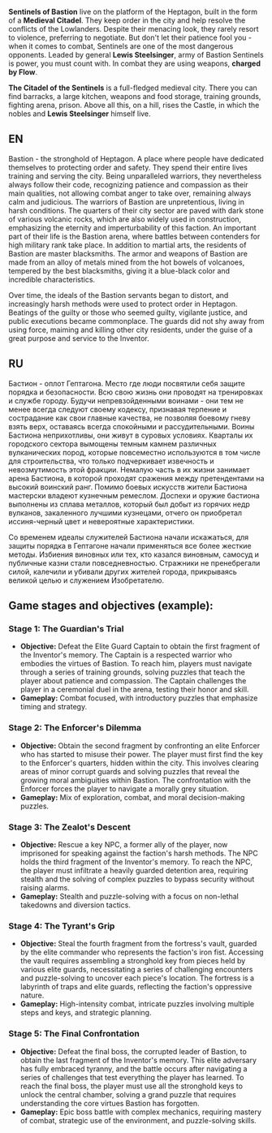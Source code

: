 **Sentinels of Bastion** live on the platform of the Heptagon, built in the form of a **Medieval Citadel**. They keep order in the city and help resolve the conflicts of the Lowlanders. Despite their menacing look, they rarely resort to violence, preferring to negotiate. But don't let their patience fool you - when it comes to combat, Sentinels are one of the most dangerous opponents. Leaded by general **Lewis Steelsinger**, army of Bastion Sentinels is power, you must count with. In combat they are using weapons, **charged by Flow**. 

**The Citadel of the Sentinels** is a full-fledged medieval city. There you can find barracks, a large kitchen, weapons and food storage, training grounds, fighting arena, prison. Above all this, on a hill, rises the Castle, in which the nobles and **Lewis Steelsinger** himself live.

## EN
Bastion - the stronghold of Heptagon. A place where people have dedicated themselves to protecting order and safety. They spend their entire lives training and serving the city. Being unparalleled warriors, they nevertheless always follow their code, recognizing patience and compassion as their main qualities, not allowing combat anger to take over, remaining always calm and judicious. The warriors of Bastion are unpretentious, living in harsh conditions. The quarters of their city sector are paved with dark stone of various volcanic rocks, which are also widely used in construction, emphasizing the eternity and imperturbability of this faction. An important part of their life is the Bastion arena, where battles between contenders for high military rank take place. In addition to martial arts, the residents of Bastion are master blacksmiths. The armor and weapons of Bastion are made from an alloy of metals mined from the hot bowels of volcanoes, tempered by the best blacksmiths, giving it a blue-black color and incredible characteristics.

Over time, the ideals of the Bastion servants began to distort, and increasingly harsh methods were used to protect order in Heptagon. Beatings of the guilty or those who seemed guilty, vigilante justice, and public executions became commonplace. The guards did not shy away from using force, maiming and killing other city residents, under the guise of a great purpose and service to the Inventor.

## RU
Бастион - оплот Гептагона. Место где люди посвятили себя защите порядка и безопасности. Всю свою жизнь они проводят на тренировках и службе городу. Будучи непревзойденными воинами - они тем не менее всегда следуют своему кодексу, признавая терпение и сострадание как свои главные качества, не позволяя боевому гневу взять верх, оставаясь всегда спокойными и рассудительными. Воины Бастиона неприхотливы, они живут в суровых условиях. Кварталы их городского сектора вымощены темным камнем различных вулканических пород, которые повсеместно используются в том числе для строительства, что только подчеркивает извечность и невозмутимость этой фракции. Немалую часть в их жизни занимает арена Бастиона, в которой проходят сражения между претендентами на высокий воинский ранг. Помимо боевых искусств жители Бастиона мастерски владеют кузнечным ремеслом. Доспехи и оружие бастиона выполнены из сплава металлов, который был добыт из горячих недр вулканов, закаленного лучшими кузнецами, отчего он приобретал иссиня-черный цвет и невероятные характеристики. 

Со временем идеалы служителей Бастиона начали искажаться, для защиты порядка в Гептагоне начали применяться все более жесткие методы. Избиения виновных или тех, кто казался виновным, самосуд и публичные казни стали повседневностью. Стражники не пренебрегали силой, калечили и убивали других жителей города, прикрываясь великой целью и служением Изобретателю.

## Game stages and objectives (example):
### Stage 1: The Guardian's Trial

- **Objective:** Defeat the Elite Guard Captain to obtain the first fragment of the Inventor's memory. The Captain is a respected warrior who embodies the virtues of Bastion. To reach him, players must navigate through a series of training grounds, solving puzzles that teach the player about patience and compassion. The Captain challenges the player in a ceremonial duel in the arena, testing their honor and skill.
- **Gameplay:** Combat focused, with introductory puzzles that emphasize timing and strategy.

### Stage 2: The Enforcer's Dilemma

- **Objective:** Obtain the second fragment by confronting an elite Enforcer who has started to misuse their power. The player must first find the key to the Enforcer's quarters, hidden within the city. This involves clearing areas of minor corrupt guards and solving puzzles that reveal the growing moral ambiguities within Bastion. The confrontation with the Enforcer forces the player to navigate a morally grey situation.
- **Gameplay:** Mix of exploration, combat, and moral decision-making puzzles.

### Stage 3: The Zealot's Descent

- **Objective:** Rescue a key NPC, a former ally of the player, now imprisoned for speaking against the faction's harsh methods. The NPC holds the third fragment of the Inventor's memory. To reach the NPC, the player must infiltrate a heavily guarded detention area, requiring stealth and the solving of complex puzzles to bypass security without raising alarms.
- **Gameplay:** Stealth and puzzle-solving with a focus on non-lethal takedowns and diversion tactics.

### Stage 4: The Tyrant's Grip

- **Objective:** Steal the fourth fragment from the fortress's vault, guarded by the elite commander who represents the faction's iron fist. Accessing the vault requires assembling a stronghold key from pieces held by various elite guards, necessitating a series of challenging encounters and puzzle-solving to uncover each piece's location. The fortress is a labyrinth of traps and elite guards, reflecting the faction's oppressive nature.
- **Gameplay:** High-intensity combat, intricate puzzles involving multiple steps and keys, and strategic planning.

### Stage 5: The Final Confrontation

- **Objective:** Defeat the final boss, the corrupted leader of Bastion, to obtain the last fragment of the Inventor's memory. This elite adversary has fully embraced tyranny, and the battle occurs after navigating a series of challenges that test everything the player has learned. To reach the final boss, the player must use all the stronghold keys to unlock the central chamber, solving a grand puzzle that requires understanding the core virtues Bastion has forgotten.
- **Gameplay:** Epic boss battle with complex mechanics, requiring mastery of combat, strategic use of the environment, and puzzle-solving skills.